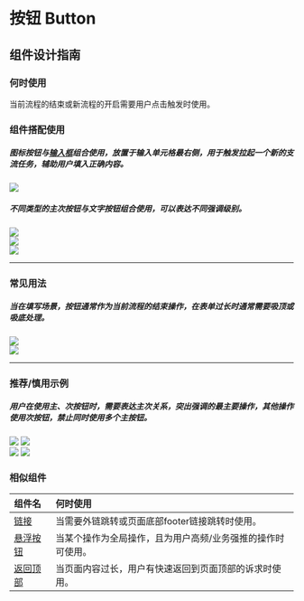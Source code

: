 # 按钮 Button

## 组件设计指南

### 何时使用

当前流程的结束或新流程的开启需要用户点击触发时使用。

### 组件搭配使用

##### 图标按钮与[输入框](./input)组合使用，放置于输入单元格最右侧，用于触发拉起一个新的支流任务，辅助用户填入正确内容。

<div class="item">
   <img src="https://oteam-tdesign-1258344706.cos.ap-guangzhou.myqcloud.com/site/design/mobile-guide/Button1.png" />
   <em></em>
</div>


##### 不同类型的主次按钮与文字按钮组合使用，可以表达不同强调级别。

<div class="legend">
  <div class="item">
    <img src="https://oteam-tdesign-1258344706.cos.ap-guangzhou.myqcloud.com/site/design/mobile-guide/Button2-1.png" />
    <em></em>
  </div>
  
  <div class="item">
    <img src="https://oteam-tdesign-1258344706.cos.ap-guangzhou.myqcloud.com/site/design/mobile-guide/Button2-2.png" />
    <em></em>
  </div>
</div>
<div class="legend">
  <div class="item">
    <img src="https://oteam-tdesign-1258344706.cos.ap-guangzhou.myqcloud.com/site/design/mobile-guide/Button2-3.png" />
    <em></em>
  </div>
</div>


<hr />

### 常见用法

##### 当在填写场景，按钮通常作为当前流程的结束操作，在表单过长时通常需要吸顶或吸底处理。
<div class="legend">
  <div class="item">
    <img src="https://oteam-tdesign-1258344706.cos.ap-guangzhou.myqcloud.com/site/design/mobile-guide/Button3-1.png" />
    <em></em>
  </div>
  <div class="item">
    <img src="https://oteam-tdesign-1258344706.cos.ap-guangzhou.myqcloud.com/site/design/mobile-guide/Button3-2.png" />
    <em></em>
  </div>
</div>

<hr />

### 推荐/慎用示例

##### 用户在使用主、次按钮时，需要表达主次关系，突出强调的最主要操作，其他操作使用次按钮，禁止同时使用多个主按钮。

<div class="legend">
  <div class="item">
    <img src="https://oteam-tdesign-1258344706.cos.ap-guangzhou.myqcloud.com/site/design/mobile-guide/Button4-1.png" />
    <img class="tag" src="https://oteam-tdesign-1258344706.cos.ap-guangzhou.myqcloud.com/site/doc/good.png" />
  </div>

  <div class="item">
    <img src="https://oteam-tdesign-1258344706.cos.ap-guangzhou.myqcloud.com/site/design/mobile-guide/Button4-2.png" />
    <img class="tag" src="https://oteam-tdesign-1258344706.cos.ap-guangzhou.myqcloud.com/site/doc/bad.png" />
  </div>
</div>




### 相似组件

| 组件名 | 何时使用                             |
| :----- | :----------------------------------- |
| [链接](./link) | 当需要外链跳转或页面底部footer链接跳转时使用。 |
| [悬浮按钮](./fab) | 当某个操作为全局操作，且为用户高频/业务强推的操作时可使用。 |
| [返回顶部](./backtop) | 当页面内容过长，用户有快速返回到页面顶部的诉求时使用。 |
